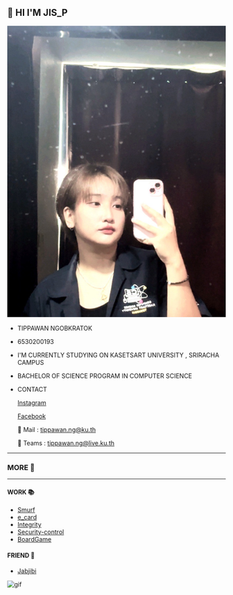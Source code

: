 ## 👋 HI I'M JIS_P
![Profile](profile/Img_profile.jpg)
* TIPPAWAN NGOBKRATOK
* 6530200193
* I'M CURRENTLY STUDYING ON KASETSART UNIVERSITY , SRIRACHA CAMPUS
* BACHELOR OF SCIENCE PROGRAM IN COMPUTER SCIENCE
* CONTACT
  
  [Instagram](https://www.instagram.com/jis_p03)
  
  [Facebook](https://www.facebook.com/tippawan.ngobkratok)
  
  📧 Mail : tippawan.ng@ku.th
  
  👥 Teams : tippawan.ng@live.ku.th

---

### MORE 🔎

---

#### WORK 📚
* [Smurf](smurf.md)
* [e_card](ecard.md)
* [Integrity](integrity.md)
* [Security-control](security-control.md)
* [BoardGame](boardgame.md)

#### FRIEND 🤝
* [Jabjibi](https://Jabjibi.github.io)

![gif](https://media1.tenor.com/m/EHzKl_vkZS8AAAAC/saleh-jumping-saleh-the-cat.gif)

